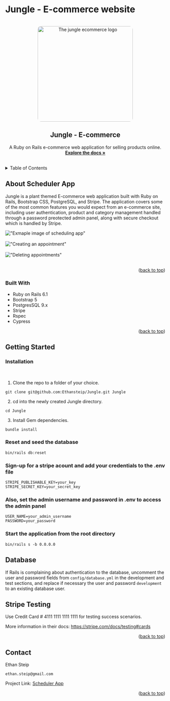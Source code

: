 # Jungle - E-commerce website

<!-- PROJECT LOGO -->
<br />
<div align="center">
  <a href="https://github.com/Ethansteip/Jungle">
    <img src="" alt="The jungle ecommerce logo" width="300" style="border-radius:10px;">
  </a>

<h2 align="center">Jungle - E-commerce</h2>

  <p align="center">
    A Ruby on Rails e-commerce web application for selling products online.
    <br />
    <a href="https://github.com/Ethansteip/Jungle"><strong>Explore the docs »</strong></a>
    <br />
    <br />
  </p>
</div>



<!-- TABLE OF CONTENTS -->
<details>
  <summary>Table of Contents</summary>
  <ol>
    <li>
      <a href="#about-the-project">About Jungle</a>
      <ul>
        <li><a href="#built-with">Built With</a></li>
      </ul>
    </li>
    <li>
      <a href="#getting-started">Getting Started</a>
      <ul>
        <li><a href="#installation">Installation</a></li>
      </ul>
    </li>
  </ol>
</details>



<!-- ABOUT THE PROJECT -->
## About Scheduler App

<p>Jungle is a plant themed E-commerce web application built with Ruby on Rails, Bootstrap CSS, PostgreSQL, and Stripe. The application covers some of the most common features you would expect from an e-commerce site, including user authentication, product and category management handled through a password preotected admin panel, along with secure checkout which is handled by Stripe.
</p>

!["Exmaple image of scheduling app"](https://github.com/Ethansteip/scheduler/blob/master/docs/Screen%20Shot%202023-01-21%20at%201.10.08%20PM.png?raw=true)
<br>
<br>
!["Creating an appointment"](https://github.com/Ethansteip/scheduler/blob/master/docs/Screen%20Shot%202023-01-21%20at%201.10.27%20PM.png?raw=true)
<br>
<br>
!["Deleting appointments"](https://github.com/Ethansteip/scheduler/blob/master/docs/Screen%20Shot%202023-01-21%20at%201.12.05%20PM.png?raw=true)
<br>
<br>

<p align="right">(<a href="#readme-top">back to top</a>)</p>



### Built With

* Ruby on Rails 6.1
* Bootstrap 5
* PostgresSQL 9.x
* Stripe
* Rspec
* Cypress

<p align="right">(<a href="#readme-top">back to top</a>)</p>



<!-- GETTING STARTED -->
## Getting Started

### Installation
<br>


1. Clone the repo to a folder of your choice.
```
git clone git@github.com:Ethansteip/Jungle.git Jungle
```
2. cd into the newly created Jungle directory.
```
cd Jungle
```
3. Install Gem dependencies.
```
bundle install
```
### Reset and seed the database
```
bin/rails db:reset
```
### Sign-up for a stripe acount and add your credentials to the .env file
```
STRIPE_PUBLISHABLE_KEY=your_key
STRIPE_SECRET_KEY=your_secret_key
```
### Also, set the admin username and password in .env to access the admin panel
```
USER_NAME=your_admin_username
PASSWORD=your_password
```

### Start the application from the root directory
```
bin/rails s -b 0.0.0.0
```

## Database

If Rails is complaining about authentication to the database, uncomment the user and password fields from `config/database.yml` in the development and test sections, and replace if necessary the user and password `development` to an existing database user.

## Stripe Testing

Use Credit Card # 4111 1111 1111 1111 for testing success scenarios.

More information in their docs: <https://stripe.com/docs/testing#cards>
<p align="right">(<a href="#readme-top">back to top</a>)</p>



<!-- CONTACT -->
## Contact

Ethan Steip
```
ethan.steip@gmail.com
```

Project Link: [Scheduler App](https://github.com/Ethansteip/Jungle)

<p align="right">(<a href="#readme-top">back to top</a>)</p>
